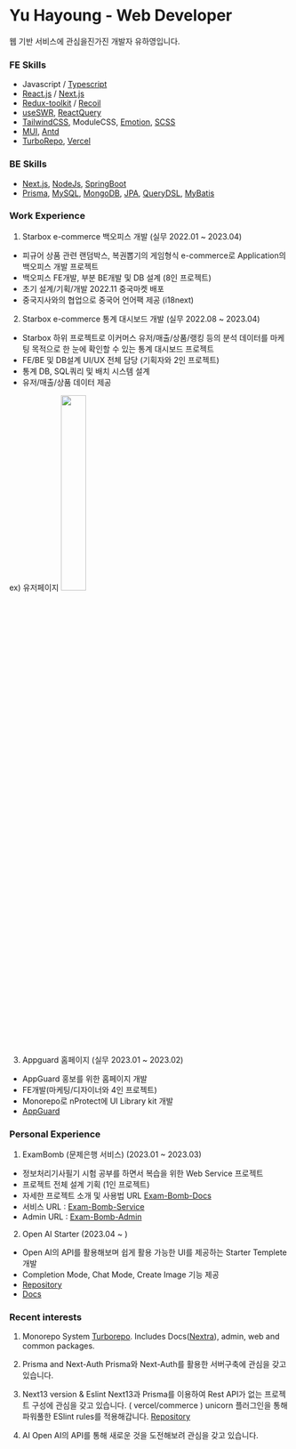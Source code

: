 # Yu Hayoung - Web Developer

웹 기반 서비스에 관심을진가진 개발자 유하영입니다.

### FE Skills
- Javascript / [Typescript](https://www.typescriptlang.org/)
- [React.js](https://reactjs.org/) / [Next.js](https://nextjs.org/)
- [Redux-toolkit](https://redux-toolkit.js.org/) / [Recoil](https://recoiljs.org/)
- [useSWR](https://swr.vercel.app/ko), [ReactQuery](https://react-query-v3.tanstack.com/)
- [TailwindCSS](https://tailwindcss.com/), ModuleCSS, [Emotion](https://emotion.sh/), [SCSS](https://sass-lang.com/)
- [MUI](https://mui.com), [Antd](https://ant.design)
- [TurboRepo](https://turbo.build/), [Vercel](https://vercel.com/)

### BE Skills
- [Next.js](https://nextjs.org/), [NodeJs](https://nodejs.org/), [SpringBoot](https://spring.io/)
- [Prisma](https://www.prisma.io/), [MySQL](https://www.mysql.com/), [MongoDB](https://www.mongodb.com/), [JPA](https://spring.io/projects/spring-data-jpa), [QueryDSL](http://querydsl.com/), [MyBatis](https://mybatis.org/mybatis-3/)


### Work Experience
1. Starbox e-commerce 백오피스 개발 (실무 2022.01 ~ 2023.04)
- 피규어 상품 관련 랜덤박스, 복권뽑기의 게임형식 e-commerce로 Application의 백오피스 개발 프로젝트
- 백오피스 FE개발, 부분 BE개발 및 DB 설계 (8인 프로젝트)
- 초기 설계/기획/개발 2022.11 중국마켓 배포
- 중국지사와의 협업으로 중국어 언어팩 제공 (i18next)

2. Starbox e-commerce 통계 대시보드 개발 (실무 2022.08 ~ 2023.04)
- Starbox 하위 프로젝트로 이커머스 유저/매출/상품/랭킹 등의 분석 데이터를 마케팅 목적으로 한 눈에 확인할 수 있는 통계 대시보드 프로젝트
- FE/BE 및 DB설계 UI/UX 전체 담당 (기획자와 2인 프로젝트)
- 통계 DB, SQL쿼리 및 배치 시스템 설계
- 유저/매출/상품 데이터 제공

 ex) 유저페이지
 <img src="https://user-images.githubusercontent.com/78658208/234579660-48fe3138-9fab-44ba-9062-48e7fc63f03e.png" width="30%">

3. Appguard 홈페이지 (실무 2023.01 ~ 2023.02)
- AppGuard 홍보를 위한 홈페이지 개발
- FE개발(마케팅/디자이너와 4인 프로젝트)
- Monorepo로 nProtect에 UI Library kit 개발
- [AppGuard](https://appguard.nprotect.com/kr/)


### Personal Experience
1. ExamBomb (문제은행 서비스) (2023.01 ~ 2023.03)
- 정보처리기사필기 시험 공부를 하면서 복습을 위한 Web Service 프로젝트
- 프로젝트 전체 설계 기획 (1인 프로젝트)
- 자세한 프로젝트 소개 및 사용법 URL [Exam-Bomb-Docs](https://exam-bomb-docs.vercel.app) 
- 서비스 URL : [Exam-Bomb-Service](https://exam-bomb-service.vercel.app)
- Admin URL : [Exam-Bomb-Admin](https://exam-bomb-admin.vercel.app)

2. Open AI Starter (2023.04 ~ )
- Open AI의 API를 활용해보며 쉽게 활용 가능한 UI를 제공하는 Starter Templete 개발
- Completion Mode, Chat Mode, Create Image 기능 제공
- [Repository](https://github.com/glory4god/openai-starter)
- [Docs](https://openai-starter-docs.vercel.app/)

### Recent interests
1. Monorepo System
[Turborepo](https://turbo.build/). Includes Docs([Nextra](https://nextra.site/)), admin, web and common packages.

2. Prisma and Next-Auth
Prisma와 Next-Auth를 활용한 서버구축에 관심을 갖고 있습니다.

3. Next13 version & Eslint
Next13과 Prisma를 이용하여 Rest API가 없는 프로젝트 구성에 관심을 갖고 있습니다. ( vercel/commerce )
unicorn 플러그인을 통해 파워풀한 ESlint rules를 적용해갑니다.
[Repository](https://github.com/glory4god/next13-prisma-template)

4. AI
Open AI의 API를 통해 새로운 것을 도전해보려 관심을 갖고 있습니다.


<!--  [![Anurag's github stats](https://github-readme-stats.vercel.app/api?username=glory4god)](https://github.com/anuraghazra/github-readme-stats)  -->
